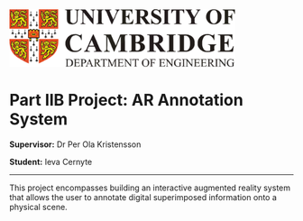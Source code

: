 <img src="https://github.com/ievacerny/IIB-Project/blob/master/Reports/cued_logo.png" alt="cued_logo" width="400"/>

# Part IIB Project: AR Annotation System

**Supervisor:** Dr Per Ola Kristensson

**Student:** Ieva Cernyte

___

This project encompasses building an interactive augmented reality system that allows the user to annotate digital superimposed information onto a physical scene.



